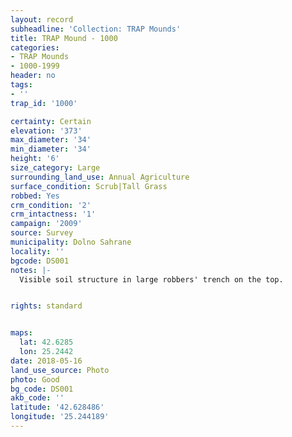 ```yaml
---
layout: record
subheadline: 'Collection: TRAP Mounds'
title: TRAP Mound - 1000
categories:
- TRAP Mounds
- 1000-1999
header: no
tags:
- ''
trap_id: '1000'

certainty: Certain
elevation: '373'
max_diameter: '34'
min_diameter: '34'
height: '6'
size_category: Large
surrounding_land_use: Annual Agriculture
surface_condition: Scrub|Tall Grass
robbed: Yes
crm_condition: '2'
crm_intactness: '1'
campaign: '2009'
source: Survey
municipality: Dolno Sahrane
locality: ''
bgcode: DS001
notes: |-
  Visible soil structure in large robbers' trench on the top.


rights: standard


maps:
  lat: 42.6285
  lon: 25.2442
date: 2018-05-16
land_use_source: Photo
photo: Good
bg_code: DS001
akb_code: ''
latitude: '42.628486'
longitude: '25.244189'
---
```

